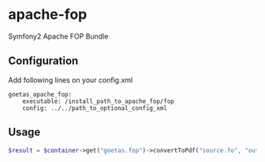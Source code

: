 apache-fop
==========

Symfony2 Apache FOP Bundle

Configuration
--------------------

Add following lines on your config.xml
```
goetas_apache_fop:
    executable: /install_path_to_apache_fop/fop
    config: ../../path_to_optional_config_xml
```


Usage
--------------------

```php
$result = $container->get("goetas.fop")->convertToPdf("source.fo", "output.pdf");
```